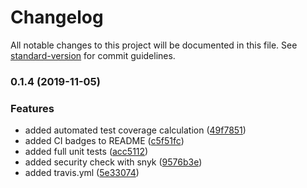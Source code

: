 # Changelog

All notable changes to this project will be documented in this file. See [standard-version](https://github.com/conventional-changelog/standard-version) for commit guidelines.

### 0.1.4 (2019-11-05)


### Features

* added automated test coverage calculation ([49f7851](https://github.com/soofka/webpack-bundle-content-validator/commit/49f7851e2a418335abbc59731b0fcb9b0ea66b4f))
* added CI badges to README ([c5f51fc](https://github.com/soofka/webpack-bundle-content-validator/commit/c5f51fcfca54639491572d5b8025bc47e9b976f5))
* added full unit tests ([acc5112](https://github.com/soofka/webpack-bundle-content-validator/commit/acc51127dde586affa4bce8a9e6587bae9073795))
* added security check with snyk ([9576b3e](https://github.com/soofka/webpack-bundle-content-validator/commit/9576b3e05f36ea2cd681d1df8dc7bc4106cab624))
* added travis.yml ([5e33074](https://github.com/soofka/webpack-bundle-content-validator/commit/5e3307489dbdd923ef29b42753752783d90ae0c7))
